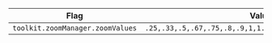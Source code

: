 | Flag | Value |
|------|-------|
| `toolkit.zoomManager.zoomValues` | `.25,.33,.5,.67,.75,.8,.9,1,1.1,1.25,1.5,1.75,2,2.5,3,4,5` |
